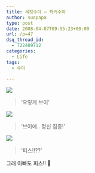 ```yaml
---
title: 세컷수아 – 롹커수아
author: suapapa
type: post
date: 2008-04-07T09:55:23+00:00
url: /p=47
dsq_thread_id:
  - 722489712
categories:
  - Life
tags:
  - 수아

---
```

![](https://homin.dev/asset/blog/2008/04/v_practice.jpg)

> &#8216;요렇게 브이&#8217;



![](https://homin.dev/asset/blog/2008/04/v_focus.jpg)

> &#8216;브이에.. 정신 집중!&#8217;

![](https://homin.dev/asset/blog/2008/04/v_to_peace.jpg)

> &#8216;피스!!??&#8217;

그래 아빠도 피스!! 🙂